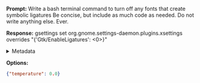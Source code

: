 **Prompt:**
Write a bash terminal command to turn off any fonts that create symbolic ligatures
Be concise, but include as much code as needed. Do not write anything else. Ever.


**Response:**
gsettings set org.gnome.settings-daemon.plugins.xsettings overrides "{'Gtk/EnableLigatures': <0>}"

<details><summary>Metadata</summary>

- Duration: 4648 ms
- Datetime: 2023-10-18T16:00:39.174412
- Model: gpt-3.5-turbo-0613

</details>

**Options:**
```json
{"temperature": 0.0}
```

